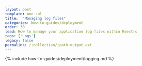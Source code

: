 ```yaml
---
layout: post
template: one-col
title:  "Managing log files"
categories: how-to-guides/deployment
order: 30
lead: How to manage your application log files within Maestro
tags: ['Logs']
legacy: false
permalink: /:collection/:path:output_ext
---
```


{% include how-to-guides/deployment/logging.md %}